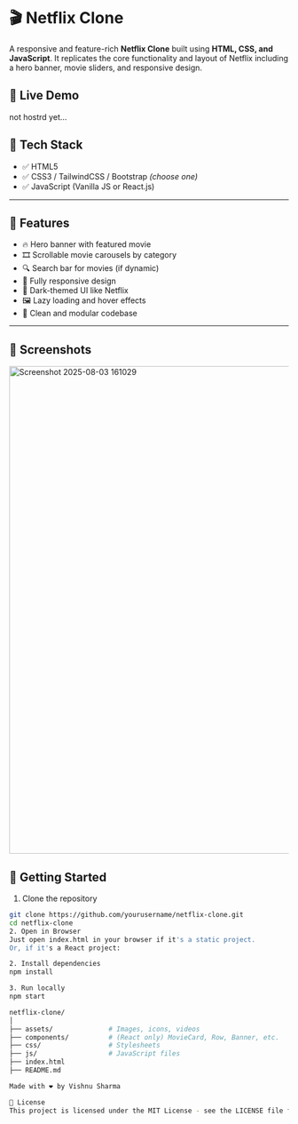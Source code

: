 # 🎬 Netflix Clone

A responsive and feature-rich **Netflix Clone** built using **HTML, CSS, and JavaScript**. It replicates the core functionality and layout of Netflix including a hero banner, movie sliders, and responsive design.

## 📸 Live Demo
 not hostrd yet...

## 🧰 Tech Stack

- ✅ HTML5
- ✅ CSS3 / TailwindCSS / Bootstrap *(choose one)*
- ✅ JavaScript (Vanilla JS or React.js)

---

## 📁 Features

- 🔥 Hero banner with featured movie
- 🎞️ Scrollable movie carousels by category
- 🔍 Search bar for movies (if dynamic)
- 📱 Fully responsive design
- 🌙 Dark-themed UI like Netflix
- 🖼️ Lazy loading and hover effects
- 🎨 Clean and modular codebase

---

## 📸 Screenshots

<img width="1889" height="878" alt="Screenshot 2025-08-03 161029" src="https://github.com/user-attachments/assets/ace64d6d-e780-4009-b16c-95891f67689a" />


## 🚀 Getting Started

1. Clone the repository
```bash
git clone https://github.com/yourusername/netflix-clone.git
cd netflix-clone
2. Open in Browser
Just open index.html in your browser if it's a static project.
Or, if it's a React project:

2. Install dependencies
npm install

3. Run locally
npm start

netflix-clone/
│
├── assets/              # Images, icons, videos
├── components/          # (React only) MovieCard, Row, Banner, etc.
├── css/                 # Stylesheets
├── js/                  # JavaScript files
├── index.html
├── README.md

Made with ❤️ by Vishnu Sharma

📄 License
This project is licensed under the MIT License - see the LICENSE file for details.
